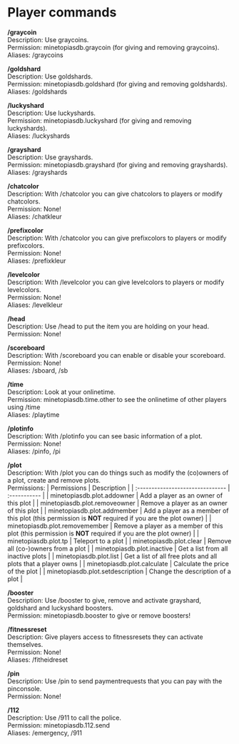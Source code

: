 # Player commands

**/graycoin**\
Description: Use graycoins.\
Permission: minetopiasdb.graycoin (for giving and removing graycoins).\
Aliases: /graycoins

**/goldshard**\
Description: Use goldshards.\
Permission: minetopiasdb.goldshard (for giving and removing goldshards).\
Aliases: /goldshards

**/luckyshard**\
Description: Use luckyshards.\
Permission: minetopiasdb.luckyshard (for giving and removing luckyshards).\
Aliases: /luckyshards

**/grayshard**\
Description: Use grayshards.\
Permission: minetopiasdb.grayshard (for giving and removing grayshards).\
Aliases: /grayshards

**/chatcolor**\
Description: With /chatcolor you can give chatcolors to players or modify chatcolors.\
Permission: None!\
Aliases: /chatkleur

**/prefixcolor**\
Description: With /chatcolor you can give prefixcolors to players or modify prefixcolors.\
Permission: None!\
Aliases: /prefixkleur

**/levelcolor**\
Description: With /levelcolor you can give levelcolors to players or modify levelcolors.\
Permission: None!\
Aliases: /levelkleur

**/head**\
Description: Use /head to put the item you are holding on your head.\
Permission: None!

**/scoreboard**\
Description: With /scoreboard you can enable or disable your scoreboard.\
Permission: None!\
Aliases: /sboard, /sb

**/time**\
Description: Look at your onlinetime.\
Permission: minetopiasdb.time.other to see the onlinetime of other players using /time <Player>\
Aliases: /playtime

**/plotinfo**\
Description: With /plotinfo you can see basic information of a plot.\
Permission: None!\
Aliases: /pinfo, /pi

**/plot**\
Description: With /plot you can do things such as modify the (co)owners of a plot, create and remove plots.\
Permissions:
| Permissions                      | Description  |
| :------------------------------- | :----------- |
| minetopiasdb.plot.addowner       | Add a player as an owner of this plot |
| minetopiasdb.plot.removeowner    | Remove a player as an owner of this plot |
| minetopiasdb.plot.addmember      | Add a player as a member of this plot (this permission is **NOT** required if you are the plot owner) |
| minetopiasdb.plot.removemember   | Remove a player as a member of this plot (this permission is **NOT** required if you are the plot owner) |
| minetopiasdb.plot.tp             | Teleport to a plot |
| minetopiasdb.plot.clear          | Remove all (co-)owners from a plot |
| minetopiasdb.plot.inactive       | Get a list from all inactive plots |
| minetopiasdb.plot.list           | Get a list of all free plots and all plots that a player owns |
| minetopiasdb.plot.calculate      | Calculate the price of the plot |
| minetopiasdb.plot.setdescription | Change the description of a plot |

**/booster**\
Description: Use /booster to give, remove and activate grayshard, goldshard and luckyshard boosters.\
Permission: minetopiasdb.booster to give or remove boosters!

**/fitnessreset**\
Description: Give players access to fitnessresets they can activate themselves.\
Permission: None!\
Aliases: /fitheidreset

**/pin**\
Description: Use /pin to send paymentrequests that you can pay with the pinconsole.\
Permission: None!

**/112**\
Description: Use /911 to call the police.\
Permission: minetopiasdb.112.send\
Aliases: /emergency, /911
